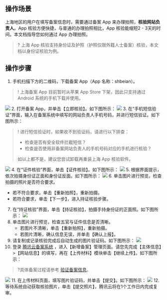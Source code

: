 ## 操作场景

上海地区的用户在填写备案信息时，需要通过备案 App 来办理拍照，**核验网站负责人**。App 核验方便快捷，与普通的办理拍照相比，App 核验能缩短2 - 3天的时间。本文档指导您如何通过 App 办理拍照。
>? 上海 App 核验支持身份证及护照（护照仅限外籍人士备案）核验，本文档以身份证核验为例。

## 操作步骤

1. 手机扫描下方的二维码，下载备案 App（App 名称：shbeian）。
>! 上海备案 App 目前暂时从苹果 App Store 下架，因此只支持通过 Android 系统的手机下载并使用。
>
![](https://main.qcloudimg.com/raw/3f55d24f3639b2ffa9962106dcc17512.png)
2. 打开备案 App，并单击【立即核验】。如下图所示：
![](https://mc.qcloudimg.com/static/img/76f3fb2a5ad5bf8cd406e03e5d33dfb5/ALI1.png)
3. 在“手机短信验证”界面，输入在备案系统中填写的网站负责人手机号码，并进行短信验证。如下图所示：
>! 进行短信验证时，如果收不到验证码，请进行以下排查：
> - 检查是否有安全软件拦截短信？
> - 检查是否使用非备案网站负责人的手机号码对应的手机进行核验？
> 
> 如以上都不是，建议您尝试卸载再重装上海 App 核验软件。
> 
![](https://main.qcloudimg.com/raw/679bbbffe8c094b74efb70e8ceb92e65.png)
4. 在“证件核验”界面，单击【证件核验】。如下图所示：
![](https://main.qcloudimg.com/raw/729622a44f2813345402d66a8e86268f.png)
5. 根据界面提示，依次拍摄身份证正面和身份证反面。如下图所示：
![](https://main.qcloudimg.com/raw/70dd8fcc5ff09dc488dac360bf634552.png)
6. 单击图片进行预览，检查拍摄的照片是否符合要求。
  - 若不符合要求，单击【重新拍照】，重新拍摄。
  - 若符合要求，单击【下一步】，进入持证核验步骤。
7. 在“持证核验”界面，单击【持证核验】，拍摄手持身份证的正面照。如下图所示：
![](https://main.qcloudimg.com/raw/aed8802d15580702f3e4a12f739f4b9e.png)
8. 单击图片进行预览，检查五官与证件信息是否清晰。
    - 若图片不清晰，单击【重新拍照】，重新拍摄。
    - 若图片清晰，确认信息无误，并单击【确认上报】。
9. 请复制或记录核验完成后自动生成的图片验证码。如下图所示：
![](https://main.qcloudimg.com/raw/91a4409d62c6b7c4e8c68e4e4b6deaff.png)
10. 登录 [腾讯云备案系统](https://console.cloud.tencent.com/beian) ，进入【新增备案】管理页面。请您先完成【主体信息】>【网站信息】的填写，再在【上传材料】模块单击【继续上传】。如下图所示：
>?具体备案过程请参考 [验证备案信息](https://cloud.tencent.com/document/product/243/18958#.E4.BA.8C.-.E9.AA.8C.E8.AF.81.E5.A4.87.E6.A1.88.E4.BF.A1.E6.81.AF)。
>
![](https://main.qcloudimg.com/raw/fbe70e2628d1dad1dd1c28a4ca15b2bb.png)
11. 在上传材料页面，填写图片验证码，并单击【提交】。如下图所示：
![](https://main.qcloudimg.com/raw/2c40e9be84c53ee76461525ee16031f6.png)
12. 等待系统自动获取核验图片，单击【提交照片】，腾讯云将在1个工作日内完成复审。
